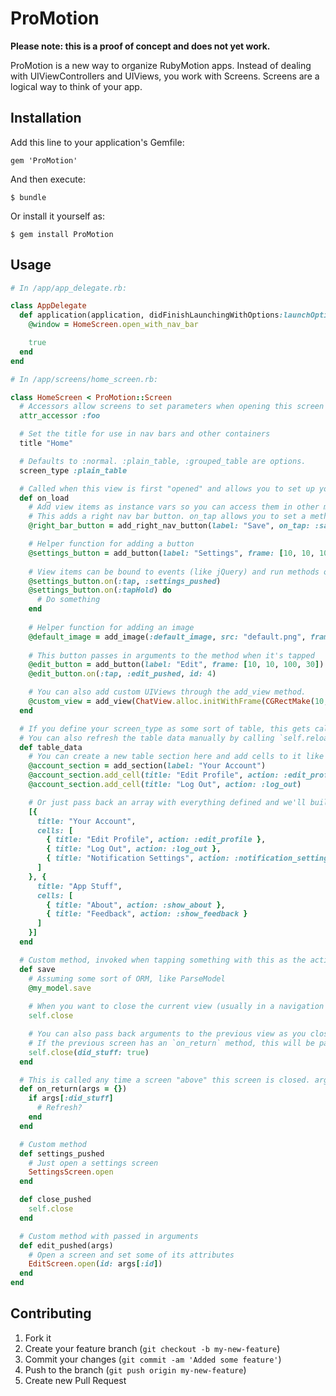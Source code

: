 # ProMotion

**Please note: this is a proof of concept and does not yet work.**

ProMotion is a new way to organize RubyMotion apps. Instead of dealing
with UIViewControllers and UIViews, you work with Screens. Screens are
a logical way to think of your app.

## Installation

Add this line to your application's Gemfile:

    gem 'ProMotion'

And then execute:

    $ bundle

Or install it yourself as:

    $ gem install ProMotion

## Usage



```ruby
# In /app/app_delegate.rb:

class AppDelegate
  def application(application, didFinishLaunchingWithOptions:launchOptions)
    @window = HomeScreen.open_with_nav_bar

    true
  end
end

# In /app/screens/home_screen.rb:

class HomeScreen < ProMotion::Screen
  # Accessors allow screens to set parameters when opening this screen
  attr_accessor :foo

  # Set the title for use in nav bars and other containers
  title "Home"

  # Defaults to :normal. :plain_table, :grouped_table are options.
  screen_type :plain_table

  # Called when this view is first "opened" and allows you to set up your view
  def on_load
    # Add view items as instance vars so you can access them in other methods
    # This adds a right nav bar button. on_tap allows you to set a method to call when it's tapped.
    @right_bar_button = add_right_nav_button(label: "Save", on_tap: :save)

    # Helper function for adding a button
    @settings_button = add_button(label: "Settings", frame: [10, 10, 100, 30])
    
    # View items can be bound to events (like jQuery) and run methods or run a block.
    @settings_button.on(:tap, :settings_pushed)
    @settings_button.on(:tapHold) do
      # Do something
    end
    
    # Helper function for adding an image
    @default_image = add_image(:default_image, src: "default.png", frame: [10, 50, 100, 100])
    
    # This button passes in arguments to the method when it's tapped
    @edit_button = add_button(label: "Edit", frame: [10, 10, 100, 30])
    @edit_button.on(:tap, :edit_pushed, id: 4)

    # You can also add custom UIViews through the add_view method.
    @custom_view = add_view(ChatView.alloc.initWithFrame(CGRectMake(10, 300, 40, 40)))
  end

  # If you define your screen_type as some sort of table, this gets called to get the data. 
  # You can also refresh the table data manually by calling `self.reload_table_data`
  def table_data
    # You can create a new table section here and add cells to it like so:
    @account_section = add_section(label: "Your Account")
    @account_section.add_cell(title: "Edit Profile", action: :edit_profile, arguments: { account_id: @account.id })
    @account_section.add_cell(title: "Log Out", action: :log_out)

    # Or just pass back an array with everything defined and we'll build it for you:
    [{
      title: "Your Account",
      cells: [
        { title: "Edit Profile", action: :edit_profile },
        { title: "Log Out", action: :log_out },
        { title: "Notification Settings", action: :notification_settings }
      ]
    }, {
      title: "App Stuff",
      cells: [
        { title: "About", action: :show_about },
        { title: "Feedback", action: :show_feedback }
      ]
    }]
  end

  # Custom method, invoked when tapping something with this as the action
  def save
    # Assuming some sort of ORM, like ParseModel
    @my_model.save
    
    # When you want to close the current view (usually in a navigation controller), just run this.
    self.close

    # You can also pass back arguments to the previous view as you close.
    # If the previous screen has an `on_return` method, this will be passed into that method
    self.close(did_stuff: true)
  end

  # This is called any time a screen "above" this screen is closed. args = {} is required.
  def on_return(args = {})
    if args[:did_stuff]
      # Refresh?
    end
  end

  # Custom method
  def settings_pushed
    # Just open a settings screen
    SettingsScreen.open
  end

  def close_pushed
    self.close
  end

  # Custom method with passed in arguments
  def edit_pushed(args)
    # Open a screen and set some of its attributes
    EditScreen.open(id: args[:id])
  end
end
```


## Contributing

1. Fork it
2. Create your feature branch (`git checkout -b my-new-feature`)
3. Commit your changes (`git commit -am 'Added some feature'`)
4. Push to the branch (`git push origin my-new-feature`)
5. Create new Pull Request
